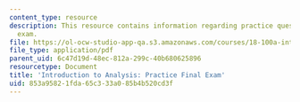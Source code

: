 ```yaml
---
content_type: resource
description: This resource contains information regarding practice questions for final
  exam.
file: https://ol-ocw-studio-app-qa.s3.amazonaws.com/courses/18-100a-introduction-to-analysis-fall-2012/853a95821fda65c333a085b4b520cd3f_MIT18_100AF12_Finalexam.pdf
file_type: application/pdf
parent_uid: 6c47d19d-48ec-812a-299c-40b680625896
resourcetype: Document
title: 'Introduction to Analysis: Practice Final Exam'
uid: 853a9582-1fda-65c3-33a0-85b4b520cd3f
---
```

